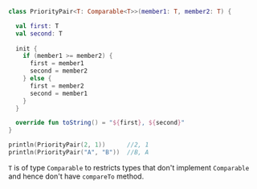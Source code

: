 

```kotlin
class PriorityPair<T: Comparable<T>>(member1: T, member2: T) {

  val first: T
  val second: T
  
  init {
    if (member1 >= member2) {
      first = member1
      second = member2
    } else {
      first = member2
      second = member1
    }
  }                                              

  override fun toString() = "${first}, ${second}"
}

println(PriorityPair(2, 1))      //2, 1
println(PriorityPair("A", "B"))  //B, A
```

`T` is of type `Comparable` to restricts types that don't implement `Comparable` and hence don't have `compareTo` method.